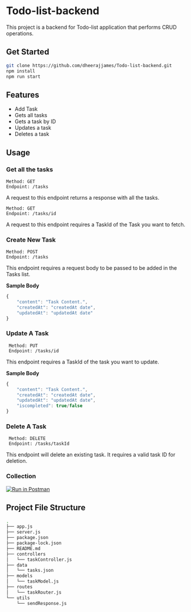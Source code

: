 # Todo-list-backend

This project is a backend for Todo-list application that performs CRUD operations.

## Get Started

```bash
git clone https://github.com/dheerajjames/Todo-list-backend.git
npm install
npm run start
```

## Features
* Add Task
* Gets all tasks
* Gets a task by ID
* Updates a task
* Deletes a task

## Usage

### Get all the tasks

```
Method: GET 
Endpoint: /tasks
```

A request to this endpoint returns a response with all the tasks.

```
Method: GET 
Endpoint: /tasks/id
```
A request to this endpoint requires a TaskId of the Task you want to fetch.

### Create New Task


```
Method: POST 
Endpoint: /tasks
```
This endpoint requires a request body to be passed to be added in the Tasks list.


**Sample Body**
```javascript
{
    "content": "Task Content.",
    "createdAt": "createdAt date",
    "updatedAt": "updatedAt date"
}
```

### Update A Task

```
 Method: PUT 
 Endpoint: /tasks/id
 ```
This endpoint requires a TaskId of the task you want to update.

**Sample Body**
```javascript
{
    "content": "Task Content.",
    "createdAt": "createdAt date",
    "updatedAt": "updatedAt date",
    "iscompleted": true/false
}
```

### Delete A Task

```
 Method: DELETE 
 Endpoint: /tasks/taskId
 ```
This endpoint will delete an existing task. It requires a valid task ID for deletion.   



### Collection

[![Run in Postman](https://run.pstmn.io/button.svg)](https://app.getpostman.com/run-collection/490ec8c1881c57cd4adb?action=collection%2Fimport)


## Project File Structure

```bash
.
├── app.js
├── server.js
├── package.json
├── package-lock.json
├── README.md
├── controllers
│   └── taskController.js
├── data
│   └── tasks.json
├── models
│   └── taskModel.js
├── routes
│   └── taskRouter.js
└── utils
    └── sendResponse.js

```
